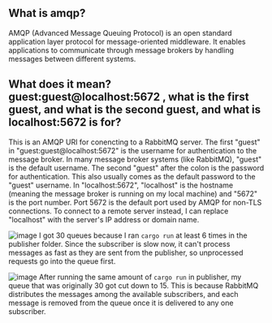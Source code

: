 ##  What is amqp? 
AMQP (Advanced Message Queuing Protocol) is an open standard application layer protocol for message-oriented middleware. It enables applications to communicate through message brokers by handling messages between different systems.

## What does it mean? guest:guest@localhost:5672 , what is the first guest, and what is the second guest, and what is localhost:5672 is for? 
This is an AMQP URI for conencting to a RabbitMQ server.
The first "guest" in "guest:guest@localhost:5672" is the username for authentication to the message broker. In many message broker systems (like RabbitMQ), "guest" is the default username. 
The second "guest" after the colon is the password for authentication. This also usually comes as the default password to the "guest" username. 
In "localhost:5672", "localhost" is the hostname (meaning the message broker is running on my local machine) and "5672" is the port number. Port 5672 is the default port used by AMQP for non-TLS connections. To connect to a remote server instead, I can replace "localhost" with the server's IP address or domain name.

![image](https://github.com/user-attachments/assets/b0d7641f-dd51-4458-8879-845d724f8f77)
I got 30 queues because I ran `cargo run` at least 6 times in the publisher folder. Since the subscriber is slow now, it can't process messages as fast as they are sent from the publisher, so unprocessed requests go into the queue first. 

![image](https://github.com/user-attachments/assets/5d80ac6c-4ca8-495d-9678-32fcdae4ec87)
After running the same amount of `cargo run` in publisher, my queue that was originally 30 got cut down to 15. This is because RabbitMQ distributes the messages among the available subscribers, and each message is removed from the queue once it is delivered to any one subscriber.
